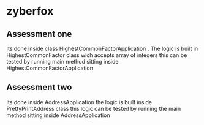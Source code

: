 # zyberfox

## Assessment one
Its done inside class HighestCommonFactorApplication ,
The logic is built in HighestCommonFactor class wich accepts array of integers 
this can be tested by running main method sitting inside HighestCommonFactorApplication

## Assessment two

Its done inside AddressApplication
the logic is built inside PrettyPrintAddress class this logic can be tested by running the main method sitting inside AddressApplication
